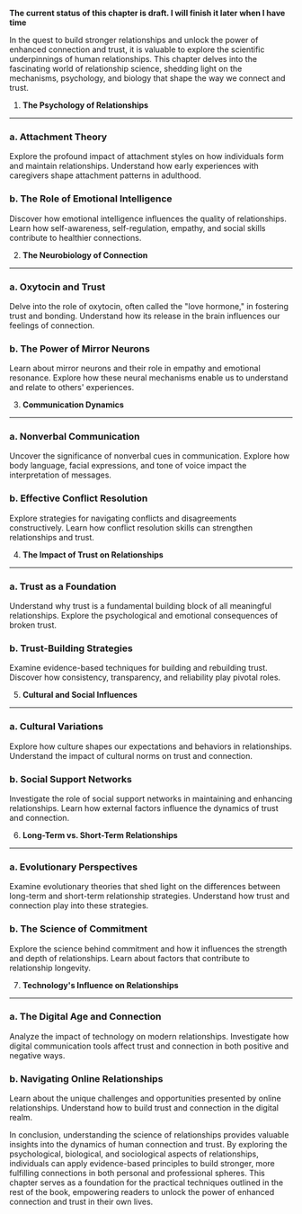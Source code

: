 **The current status of this chapter is draft. I will finish it later when I have time**

In the quest to build stronger relationships and unlock the power of enhanced connection and trust, it is valuable to explore the scientific underpinnings of human relationships. This chapter delves into the fascinating world of relationship science, shedding light on the mechanisms, psychology, and biology that shape the way we connect and trust.

1. **The Psychology of Relationships**
--------------------------------------

### a. **Attachment Theory**

Explore the profound impact of attachment styles on how individuals form and maintain relationships. Understand how early experiences with caregivers shape attachment patterns in adulthood.

### b. **The Role of Emotional Intelligence**

Discover how emotional intelligence influences the quality of relationships. Learn how self-awareness, self-regulation, empathy, and social skills contribute to healthier connections.

2. **The Neurobiology of Connection**
-------------------------------------

### a. **Oxytocin and Trust**

Delve into the role of oxytocin, often called the "love hormone," in fostering trust and bonding. Understand how its release in the brain influences our feelings of connection.

### b. **The Power of Mirror Neurons**

Learn about mirror neurons and their role in empathy and emotional resonance. Explore how these neural mechanisms enable us to understand and relate to others' experiences.

3. **Communication Dynamics**
-----------------------------

### a. **Nonverbal Communication**

Uncover the significance of nonverbal cues in communication. Explore how body language, facial expressions, and tone of voice impact the interpretation of messages.

### b. **Effective Conflict Resolution**

Explore strategies for navigating conflicts and disagreements constructively. Learn how conflict resolution skills can strengthen relationships and trust.

4. **The Impact of Trust on Relationships**
-------------------------------------------

### a. **Trust as a Foundation**

Understand why trust is a fundamental building block of all meaningful relationships. Explore the psychological and emotional consequences of broken trust.

### b. **Trust-Building Strategies**

Examine evidence-based techniques for building and rebuilding trust. Discover how consistency, transparency, and reliability play pivotal roles.

5. **Cultural and Social Influences**
-------------------------------------

### a. **Cultural Variations**

Explore how culture shapes our expectations and behaviors in relationships. Understand the impact of cultural norms on trust and connection.

### b. **Social Support Networks**

Investigate the role of social support networks in maintaining and enhancing relationships. Learn how external factors influence the dynamics of trust and connection.

6. **Long-Term vs. Short-Term Relationships**
---------------------------------------------

### a. **Evolutionary Perspectives**

Examine evolutionary theories that shed light on the differences between long-term and short-term relationship strategies. Understand how trust and connection play into these strategies.

### b. **The Science of Commitment**

Explore the science behind commitment and how it influences the strength and depth of relationships. Learn about factors that contribute to relationship longevity.

7. **Technology's Influence on Relationships**
----------------------------------------------

### a. **The Digital Age and Connection**

Analyze the impact of technology on modern relationships. Investigate how digital communication tools affect trust and connection in both positive and negative ways.

### b. **Navigating Online Relationships**

Learn about the unique challenges and opportunities presented by online relationships. Understand how to build trust and connection in the digital realm.

In conclusion, understanding the science of relationships provides valuable insights into the dynamics of human connection and trust. By exploring the psychological, biological, and sociological aspects of relationships, individuals can apply evidence-based principles to build stronger, more fulfilling connections in both personal and professional spheres. This chapter serves as a foundation for the practical techniques outlined in the rest of the book, empowering readers to unlock the power of enhanced connection and trust in their own lives.

